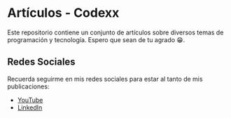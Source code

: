 # **Artículos - Codexx**

Este repositorio contiene un conjunto de artículos sobre diversos temas de programación y tecnología. Espero que sean de tu agrado 😁.

## **Redes Sociales**


Recuerda seguirme en mis redes sociales para estar al tanto de mis publicaciones:

- [YouTube](https://www.youtube.com/@codexxdev)
- [LinkedIn](https://www.linkedin.com/in/cristian-perafan-sd/)

